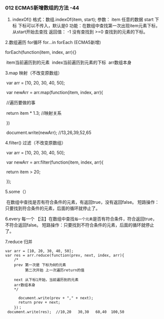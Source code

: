 ### 012 ECMA5新增数组的方法   -44

1. indexOf()
       格式：数组.indexOf(item, start);
       参数： item 任意的数据  start 下标 下标可以不传入，默认是0
       功能：在数组中查找第一次出现item元素下标，从start开始去查找
       返回值： -1 没有查找到    >=0 查找到的元素的下标。

2.数组遍历
    for循环
    for...in
    forEach (ECMA5新增)

forEach(function(item, index, arr){}

​		item当前遍历到的元素
​        index当前遍历到元素的下标
​        arr数组本身

3.map  映射（不改变原数组）

​	var arr = [10, 20, 30, 40, 50];

​    var newArr = arr.map(function(item, index, arr){

​      //遍历要做的事

​      return item * 1.3;		//映射关系

​    })

​    document.write(newArr);    //13,26,39,52,65

4.filter() 过滤（不改变原数组）

​    var arr = [10, 20, 30, 40, 50];

​    var newArr = arr.filter(function(item, index, arr){

​    	return item > 20;

​    });

5.some（）

​	在数组中查找是否有符合条件的元素，有返回true，没有返回false。
​	短路操作：只要找到符合条件的元素，后面的循环就停止了。

6.every 每一个
     【注】在数组中查找`每一个元素`是否有符合条件，符合返回true，不符合返回false。
     短路操作：只要找到不符合条件的元素，后面的循环就停止了。

7.reduce  归并

```
var arr = [10, 20, 30, 40, 50];
var res = arr.reduce(function(prev, next, index, arr){
	/*
	prev 第一次是 下标为0的元素
         第二次开始 上一次遍历return的值

	next 从下标1开始，当前遍历到的元素
    arr数组本身
	*/

      document.write(prev + "," + next);
      return prev + next;
    })；  
 document.write(res);  //10,20   30,30   60,40  100,50  
```



 

​	